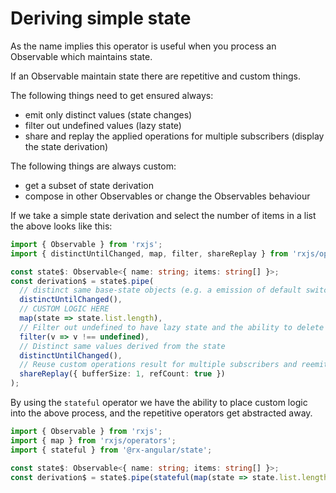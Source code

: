 # Deriving simple state

As the name implies this operator is useful when you process an Observable which maintains state.

If an Observable maintain state there are repetitive and custom things.

The following things need to get ensured always:

- emit only distinct values (state changes)
- filter out undefined values (lazy state)
- share and replay the applied operations for multiple subscribers (display the state derivation)

The following things are always custom:

- get a subset of state derivation
- compose in other Observables or change the Observables behaviour

If we take a simple state derivation and select the number of items in a list the above looks like this:

```typescript
import { Observable } from 'rxjs';
import { distinctUntilChanged, map, filter, shareReplay } from 'rxjs/operators';

const state$: Observable<{ name: string; items: string[] }>;
const derivation$ = state$.pipe(
  // distinct same base-state objects (e.g. a emission of default switch cases, incorrect mutable handling of data) @TODO evaluate benefits vs. overhead
  distinctUntilChanged(),
  // CUSTOM LOGIC HERE
  map(state => state.list.length),
  // Filter out undefined to have lazy state and the ability to delete state slices over time
  filter(v => v !== undefined),
  // Distinct same values derived from the state
  distinctUntilChanged(),
  // Reuse custom operations result for multiple subscribers and reemit the last calculated value.
  shareReplay({ bufferSize: 1, refCount: true })
);
```

By using the `stateful` operator we have the ability
to place custom logic into the above process, and the repetitive operators get abstracted away.

```typescript
import { Observable } from 'rxjs';
import { map } from 'rxjs/operators';
import { stateful } from '@rx-angular/state';

const state$: Observable<{ name: string; items: string[] }>;
const derivation$ = state$.pipe(stateful(map(state => state.list.length)));
```
